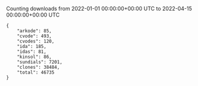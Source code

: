 
Counting downloads from 2022-01-01 00:00:00+00:00 UTC to 2022-04-15 00:00:00+00:00 UTC

```
{
    "arkode": 85,
    "cvode": 493,
    "cvodes": 120,
    "ida": 185,
    "idas": 81,
    "kinsol": 86,
    "sundials": 7201,
    "clones": 38484,
    "total": 46735
}
```
